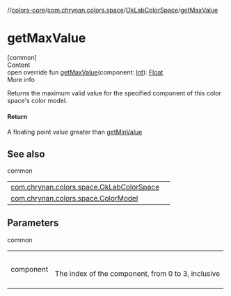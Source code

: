 //[colors-core](../../../index.md)/[com.chrynan.colors.space](../index.md)/[OkLabColorSpace](index.md)/[getMaxValue](get-max-value.md)



# getMaxValue  
[common]  
Content  
open override fun [getMaxValue](get-max-value.md)(component: [Int](https://kotlinlang.org/api/latest/jvm/stdlib/kotlin/-int/index.html)): [Float](https://kotlinlang.org/api/latest/jvm/stdlib/kotlin/-float/index.html)  
More info  


Returns the maximum valid value for the specified component of this color space's color model.



#### Return  


A floating point value greater than [getMinValue](get-min-value.md)



## See also  
  
common  
  
| | |
|---|---|
| <a name="com.chrynan.colors.space/OkLabColorSpace/getMaxValue/#kotlin.Int/PointingToDeclaration/"></a>[com.chrynan.colors.space.OkLabColorSpace](get-min-value.md)| <a name="com.chrynan.colors.space/OkLabColorSpace/getMaxValue/#kotlin.Int/PointingToDeclaration/"></a>|
| <a name="com.chrynan.colors.space/OkLabColorSpace/getMaxValue/#kotlin.Int/PointingToDeclaration/"></a>[com.chrynan.colors.space.ColorModel](../-color-model/component-count.md)| <a name="com.chrynan.colors.space/OkLabColorSpace/getMaxValue/#kotlin.Int/PointingToDeclaration/"></a>|
  


## Parameters  
  
common  
  
| | |
|---|---|
| <a name="com.chrynan.colors.space/OkLabColorSpace/getMaxValue/#kotlin.Int/PointingToDeclaration/"></a>component| <a name="com.chrynan.colors.space/OkLabColorSpace/getMaxValue/#kotlin.Int/PointingToDeclaration/"></a><br><br>The index of the component, from 0 to 3, inclusive<br><br>|
  
  



